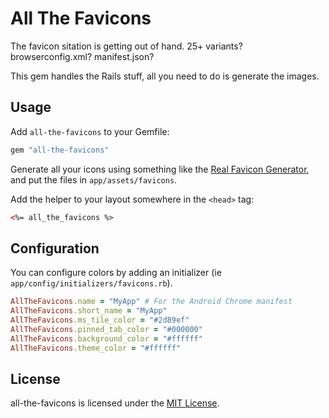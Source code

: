 # All The Favicons

The favicon sitation is getting out of hand. 25+ variants?
browserconfig.xml? manifest.json?

This gem handles the Rails stuff, all you need to do is generate the images.

## Usage

Add `all-the-favicons` to your Gemfile:

``` ruby
gem "all-the-favicons"
```

Generate all your icons using something like the
[Real Favicon Generator](http://realfavicongenerator.net), and put
the files in `app/assets/favicons`.

Add the helper to your layout somewhere in the `<head>` tag:

``` html
<%= all_the_favicons %>
```

## Configuration

You can configure colors by adding an initializer (ie
`app/config/initializers/favicons.rb`).

``` ruby
AllTheFavicons.name = "MyApp" # For the Android Chrome manifest
AllTheFavicons.short_name = "MyApp"
AllTheFavicons.ms_tile_color = "#2d89ef"
AllTheFavicons.pinned_tab_color = "#000000"
AllTheFavicons.background_color = "#ffffff"
AllTheFavicons.theme_color = "#ffffff"
```

## License

all-the-favicons is licensed under the
[MIT License](http://www.opensource.org/licenses/MIT).
